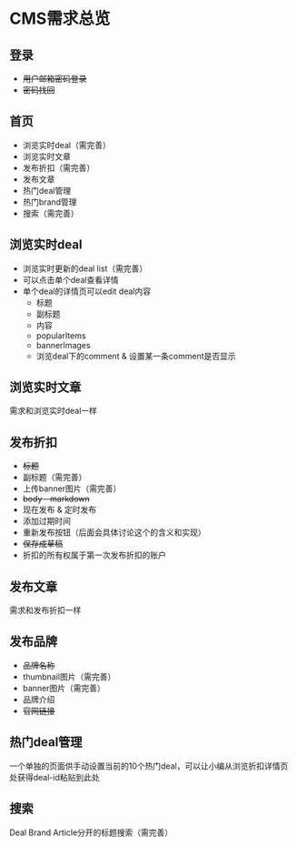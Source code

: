 # CMS需求总览

## 登录
- ~~用户邮箱密码登录~~
- ~~密码找回~~

## 首页
- 浏览实时deal（需完善）
- 浏览实时文章
- 发布折扣（需完善）
- 发布文章
- 热门deal管理
- 热门brand管理
- 搜索（需完善）

## 浏览实时deal
- 浏览实时更新的deal list（需完善）
- 可以点击单个deal查看详情
- 单个deal的详情页可以edit deal内容
  - 标题
  - 副标题
  - 内容
  - popularItems
  - bannerImages
  - 浏览deal下的comment & 设置某一条comment是否显示

## 浏览实时文章
需求和浏览实时deal一样

## 发布折扣
- ~~标题~~
- 副标题（需完善）
- 上传banner图片（需完善）
- ~~body - markdown~~
- 现在发布 & 定时发布
- 添加过期时间
- 重新发布按钮（后面会具体讨论这个的含义和实现）
- ~~保存成草稿~~
- 折扣的所有权属于第一次发布折扣的账户

## 发布文章
需求和发布折扣一样

## 发布品牌
- ~~品牌名称~~
- thumbnail图片（需完善）
- banner图片（需完善）
- 品牌介绍
- ~~官网链接~~

## 热门deal管理
一个单独的页面供手动设置当前的10个热门deal，可以让小编从浏览折扣详情页处获得deal-id粘贴到此处

## 搜索
Deal Brand Article分开的标题搜索（需完善）